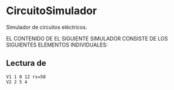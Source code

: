# CircuitoSimulador
Simulador de circuitos eléctricos.

EL CONTENIDO DE EL SIGUIENTE SIMULADOR CONSISTE DE LOS SIGUIENTES ELEMENTOS INDIVIDUALES:

## Lectura de 

```
V1 1 0 12 rs=50
V2 2 5 4 
```
